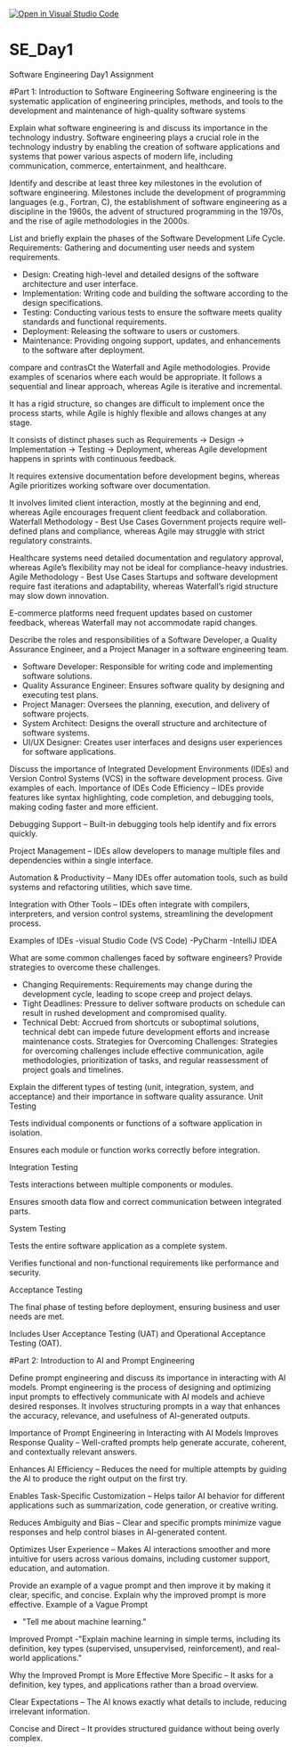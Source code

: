 [![Open in Visual Studio Code](https://classroom.github.com/assets/open-in-vscode-2e0aaae1b6195c2367325f4f02e2d04e9abb55f0b24a779b69b11b9e10269abc.svg)](https://classroom.github.com/online_ide?assignment_repo_id=18936661&assignment_repo_type=AssignmentRepo)
# SE_Day1
Software Engineering Day1 Assignment

#Part 1: Introduction to Software Engineering
Software engineering is the systematic application of engineering principles, methods, and tools to the development and maintenance of high-quality software systems

Explain what software engineering is and discuss its importance in the technology industry.
Software engineering plays a crucial role in the technology industry by enabling the creation of software applications and systems that power various aspects of modern life, including communication, commerce, entertainment, and healthcare.


Identify and describe at least three key milestones in the evolution of software engineering.
Milestones include the development of programming languages (e.g., Fortran, C), the establishment of software engineering as a discipline in the 1960s, the advent of structured programming in the 1970s, and the rise of agile methodologies in the 2000s.

List and briefly explain the phases of the Software Development Life Cycle.
Requirements: Gathering and documenting user needs and system requirements.
  - Design: Creating high-level and detailed designs of the software architecture and user interface.
  - Implementation: Writing code and building the software according to the design specifications.
  - Testing: Conducting various tests to ensure the software meets quality standards and functional requirements.
  - Deployment: Releasing the software to users or customers.
  - Maintenance: Providing ongoing support, updates, and enhancements to the software after deployment.


compare and contrasCt the Waterfall and Agile methodologies. Provide examples of scenarios where each would be appropriate.
It follows a sequential and linear approach, whereas Agile is iterative and incremental.

It has a rigid structure, so changes are difficult to implement once the process starts, while Agile is highly flexible and allows changes at any stage.

It consists of distinct phases such as Requirements → Design → Implementation → Testing → Deployment, whereas Agile development happens in sprints with continuous feedback.

It requires extensive documentation before development begins, whereas Agile prioritizes working software over documentation.

It involves limited client interaction, mostly at the beginning and end, whereas Agile encourages frequent client feedback and collaboration.
Waterfall Methodology - Best Use Cases
   Government projects require well-defined plans and compliance, whereas Agile may struggle with strict regulatory constraints.

   Healthcare systems need detailed documentation and regulatory approval, whereas Agile’s flexibility may not be ideal for compliance-heavy industries.
   Agile Methodology - Best Use Cases
   Startups and software development require fast iterations and adaptability, whereas Waterfall’s rigid structure may slow down innovation.

  E-commerce platforms need frequent updates based on customer feedback, whereas Waterfall may not accommodate rapid changes.

Describe the roles and responsibilities of a Software Developer, a Quality Assurance Engineer, and a Project Manager in a software engineering team.
 - Software Developer: Responsible for writing code and implementing software solutions.
  - Quality Assurance Engineer: Ensures software quality by designing and executing test plans.
  - Project Manager: Oversees the planning, execution, and delivery of software projects.
  - System Architect: Designs the overall structure and architecture of software systems.
  - UI/UX Designer: Creates user interfaces and designs user experiences for software applications.


Discuss the importance of Integrated Development Environments (IDEs) and Version Control Systems (VCS) in the software development process. Give examples of each.
Importance of IDEs
Code Efficiency – IDEs provide features like syntax highlighting, code completion, and debugging tools, making coding faster and more efficient.

Debugging Support – Built-in debugging tools help identify and fix errors quickly.

Project Management – IDEs allow developers to manage multiple files and dependencies within a single interface.

Automation & Productivity – Many IDEs offer automation tools, such as build systems and refactoring utilities, which save time.

Integration with Other Tools – IDEs often integrate with compilers, interpreters, and version control systems, streamlining the development process.

Examples of IDEs
-visual Studio Code (VS Code)
-PyCharm
-IntelliJ IDEA

What are some common challenges faced by software engineers? Provide strategies to overcome these challenges.
 - Changing Requirements: Requirements may change during the development cycle, leading to scope creep and project delays.
  - Tight Deadlines: Pressure to deliver software products on schedule can result in rushed development and compromised quality.
  - Technical Debt: Accrued from shortcuts or suboptimal solutions, technical debt can impede future development efforts and increase maintenance costs.
Strategies for Overcoming Challenges: Strategies for overcoming challenges include effective communication, agile methodologies, prioritization of tasks, and regular reassessment of project goals and timelines.


Explain the different types of testing (unit, integration, system, and acceptance) and their importance in software quality assurance.
Unit Testing

Tests individual components or functions of a software application in isolation.

Ensures each module or function works correctly before integration.

Integration Testing

Tests interactions between multiple components or modules.

Ensures smooth data flow and correct communication between integrated parts.

System Testing

Tests the entire software application as a complete system.

Verifies functional and non-functional requirements like performance and security.

Acceptance Testing

The final phase of testing before deployment, ensuring business and user needs are met.

Includes User Acceptance Testing (UAT) and Operational Acceptance Testing (OAT).

#Part 2: Introduction to AI and Prompt Engineering


Define prompt engineering and discuss its importance in interacting with AI models.
Prompt engineering is the process of designing and optimizing input prompts to effectively communicate with AI models and achieve desired responses. It involves structuring prompts in a way that enhances the accuracy, relevance, and usefulness of AI-generated outputs.

Importance of Prompt Engineering in Interacting with AI Models
Improves Response Quality – Well-crafted prompts help generate accurate, coherent, and contextually relevant answers.

Enhances AI Efficiency – Reduces the need for multiple attempts by guiding the AI to produce the right output on the first try.

Enables Task-Specific Customization – Helps tailor AI behavior for different applications such as summarization, code generation, or creative writing.

Reduces Ambiguity and Bias – Clear and specific prompts minimize vague responses and help control biases in AI-generated content.

Optimizes User Experience – Makes AI interactions smoother and more intuitive for users across various domains, including customer support, education, and automation.

Provide an example of a vague prompt and then improve it by making it clear, specific, and concise. Explain why the improved prompt is more effective.
Example of a Vague Prompt
- "Tell me about machine learning."

Improved Prompt
-"Explain machine learning in simple terms, including its definition, key types (supervised, unsupervised, reinforcement), and real-world applications."

Why the Improved Prompt is More Effective
  More Specific – It asks for a definition, key types, and applications rather than a broad overview.

  Clear Expectations – The AI knows exactly what details to include, reducing irrelevant information.

  Concise and Direct – It provides structured guidance without being overly complex.
